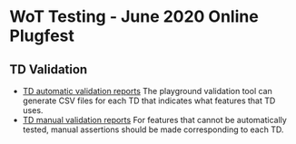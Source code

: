 # WoT Testing - June 2020 Online Plugfest 
## TD Validation

* [TD automatic validation reports](auto/README.md) The playground
  validation tool can generate CSV files for each TD that indicates what 
  features that TD uses.  
* [TD manual validation reports](manual/README.md) For features
  that cannot be automatically tested, manual assertions should be made 
  corresponding to each TD.
